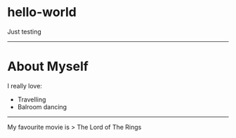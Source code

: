 # hello-world
Just testing

---
# About Myself
I really love:
- Travelling
- Balroom dancing
---
My favourite movie is > The Lord of The Rings
